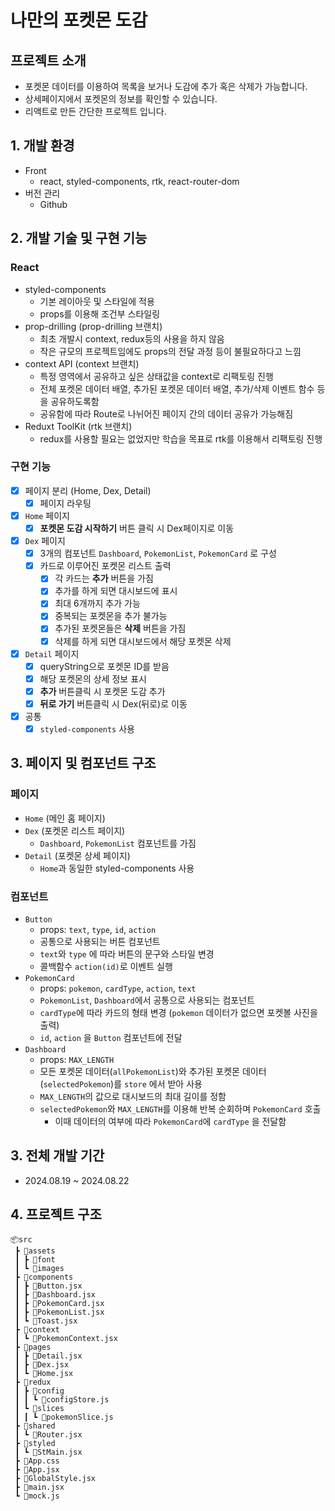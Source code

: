 # 나만의 포켓몬 도감

## 프로젝트 소개

- 포켓몬 데이터를 이용하여 목록을 보거나 도감에 추가 혹은 삭제가 가능합니다.
- 상세페이지에서 포켓몬의 정보를 확인할 수 있습니다.
- 리액트로 만든 간단한 프로젝트 입니다.

## 1. 개발 환경

- Front
  - react, styled-components, rtk, react-router-dom
- 버전 관리
  - Github

## 2. 개발 기술 및 구현 기능

### React

- styled-components
  - 기본 레이아웃 및 스타일에 적용
  - props를 이용해 조건부 스타일링
- prop-drilling (prop-drilling 브랜치)
  - 최초 개발시 context, redux등의 사용을 하지 않음
  - 작은 규모의 프로젝트임에도 props의 전달 과정 등이 불필요하다고 느낌
- context API (context 브랜치)
  - 특정 영역에서 공유하고 싶은 상태값을 context로 리팩토링 진행
  - 전체 포켓몬 데이터 배열, 추가된 포켓몬 데이터 배열, 추가/삭제 이벤트 함수 등을 공유하도록함
  - 공유함에 따라 Route로 나뉘어진 페이지 간의 데이터 공유가 가능해짐
- Reduxt ToolKit (rtk 브랜치)
  - redux를 사용할 필요는 없었지만 학습을 목표로 rtk를 이용해서 리팩토링 진행

### 구현 기능

- [x] 페이지 분리 (Home, Dex, Detail)
  - [x] 페이지 라우팅
- [x] `Home` 페이지
  - [x] **포켓몬 도감 시작하기** 버튼 클릭 시 Dex페이지로 이동
- [x] `Dex` 페이지
  - [x] 3개의 컴포넌트 `Dashboard`, `PokemonList`, `PokemonCard` 로 구성
  - [x] 카드로 이루어진 포켓몬 리스트 출력
    - [x] 각 카드는 **추가** 버튼을 가짐
    - [x] 추가를 하게 되면 대시보드에 표시
    - [x] 최대 6개까지 추가 가능
    - [x] 중복되는 포켓몬을 추가 불가능
    - [x] 추가된 포켓몬들은 **삭제** 버튼을 가짐
    - [x] 삭제를 하게 되면 대시보드에서 해당 포켓몬 삭제
- [x] `Detail` 페이지
  - [x] queryString으로 포켓몬 ID를 받음
  - [x] 해당 포켓몬의 상세 정보 표시
  - [x] **추가** 버튼클릭 시 포켓몬 도감 추가
  - [x] **뒤로 가기** 버튼클릭 시 Dex(뒤로)로 이동
- [x] 공통
  - [x] `styled-components` 사용

## 3. 페이지 및 컴포넌트 구조

### 페이지

- `Home` (메인 홈 페이지)
- `Dex` (포켓몬 리스트 페이지)
  - `Dashboard`, `PokemonList` 컴포넌트를 가짐
- `Detail` (포켓몬 상세 페이지)
  - `Home`과 동일한 styled-components 사용

### 컴포넌트

- `Button`
  - props: `text`, `type`, `id`, `action`
  - 공통으로 사용되는 버튼 컴포넌트
  - `text`와 `type` 에 따라 버튼의 문구와 스타일 변경
  - 콜백함수 `action(id)`로 이벤트 실행
- `PokemonCard`
  - props: `pokemon`, `cardType`, `action`, `text`
  - `PokemonList`, `Dashboard`에서 공통으로 사용되는 컴포넌트
  - `cardType`에 따라 카드의 형태 변경 (`pokemon` 데이터가 없으면 포켓볼 사진을 출력)
  - `id`, `action` 을 `Button` 컴포넌트에 전달
- `Dashboard`
  - props: `MAX_LENGTH`
  - 모든 포켓몬 데이터(`allPokemonList`)와 추가된 포켓몬 데이터(`selectedPokemon`)를 `store` 에서
    받아 사용
  - `MAX_LENGTH`의 값으로 대시보드의 최대 길이를 정함
  - `selectedPokemon`와 `MAX_LENGTH`를 이용해 반복 순회하며 `PokemonCard` 호출
    - 이때 데이터의 여부에 따라 `PokemonCard`에 `cardType` 을 전달함

## 3. 전체 개발 기간

- 2024.08.19 ~ 2024.08.22

## 4. 프로젝트 구조

```
📦src
 ┣ 📂assets
 ┃ ┣ 📂font
 ┃ ┗ 📂images
 ┣ 📂components
 ┃ ┣ 📜Button.jsx
 ┃ ┣ 📜Dashboard.jsx
 ┃ ┣ 📜PokemonCard.jsx
 ┃ ┣ 📜PokemonList.jsx
 ┃ ┗ 📜Toast.jsx
 ┣ 📂context
 ┃ ┗ 📜PokemonContext.jsx
 ┣ 📂pages
 ┃ ┣ 📜Detail.jsx
 ┃ ┣ 📜Dex.jsx
 ┃ ┗ 📜Home.jsx
 ┣ 📂redux
 ┃ ┣ 📂config
 ┃ ┃ ┗ 📜configStore.js
 ┃ ┗ 📂slices
 ┃ ┃ ┗ 📜pokemonSlice.js
 ┣ 📂shared
 ┃ ┗ 📜Router.jsx
 ┣ 📂styled
 ┃ ┗ 📜StMain.jsx
 ┣ 📜App.css
 ┣ 📜App.jsx
 ┣ 📜GlobalStyle.jsx
 ┣ 📜main.jsx
 ┗ 📜mock.js
```
